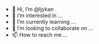 - 👋 Hi, I’m @ljykan
- 👀 I’m interested in ...
- 🌱 I’m currently learning ...
- 💞️ I’m looking to collaborate on ...
- 📫 How to reach me ...

<!---
ljykan/ljykan is a ✨ special ✨ repository because its `README.md` (this file) appears on your GitHub profile.
You can click the Preview link to take a look at your changes.
--->

